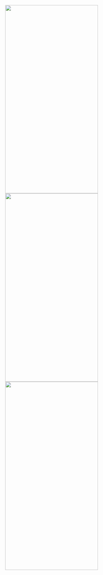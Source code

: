 <img src="https://res.cloudinary.com/yl2/image/upload/v1599760840/sign_up_lxoshl.gif" width="298" height="600"/><img src="https://res.cloudinary.com/yl2/image/upload/v1599760671/new_post_ujw5jo.gif" width="298" height="600"/><img src="https://res.cloudinary.com/yl2/image/upload/v1599760671/swiping_tabs_arzmdm.gif" width="298" height="600"/>
